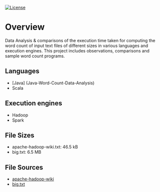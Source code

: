 [![License](https://img.shields.io/badge/License-Apache%202.0-blue.svg)](https://opensource.org/licenses/Apache-2.0)

# Overview

Data Analysis & comparisons of the execution time taken for computing the word count of input text files of different sizes in various languages and execution engines. This project includes observations, comparisons and sample word count programs. 

## Languages

- [Java] (Java-Word-Count-Data-Analysis)
- Scala

## Execution engines

- Hadoop
- Spark

## File Sizes

- apache-hadoop-wiki.txt: 46.5 kB
- big.txt: 6.5 MB

## File Sources

- [apache-hadoop-wiki](https://en.wikipedia.org/wiki/Apache_Hadoop)
- [big.txt](https://norvig.com/big.txt)
